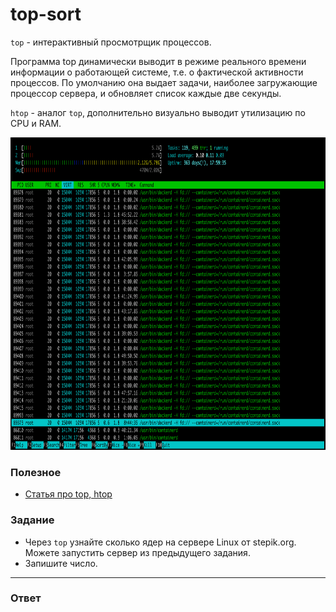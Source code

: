 # top-sort

`top` - интерактивный просмотрщик процессов.

Программа top динамически выводит в режиме реального времени информации о работающей системе, т.е. о фактической активности процессов. По умолчанию она выдает задачи, наиболее загружающие процессор сервера, и обновляет список каждые две секунды.

`htop` - аналог `top`, дополнительно визуально выводит утилизацию по CPU и RAM.

<img src="htop.png" alt="htop" height="500"/>

### Полезное

- [Статья про top, htop](https://wiki.dieg.info/top)

### Задание

- Через `top` узнайте сколько ядер на сервере Linux от stepik.org. Можете запустить сервер из предыдущего задания.
- Запишите число.

---

### Ответ
